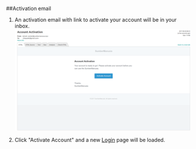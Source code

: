 ##Activation email

1. An activation email with link to activate your account will be in your inbox.
![Activation Email](/Images/emailconfirmation.png)

2. Click "Activate Account" and a new [Login](/Registration/Login.md) page will be loaded.
